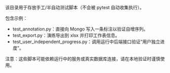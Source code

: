 该目录用于存放手工/半自动测试脚本（不会被 pytest 自动收集执行）。

包含示例：
- test_annotation.py：直接向 Mongo 写入一条标注以验证自增序列。
- test_export.py：演练导出到 xlsx 并打印工作表信息。
- test_user_independent_progress.py：调用运行中后端接口验证“用户独立进度”。

注意：这些脚本可能依赖运行中的服务或真实数据库连接，请在本地验证时谨慎使用。
